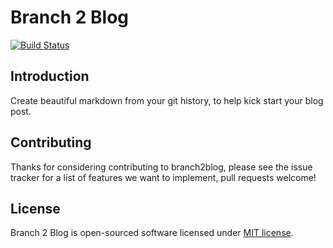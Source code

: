 # Branch 2 Blog

[![Build Status](https://travis-ci.org/samgreenwood/branch2blog.svg?branch=master)](https://travis-ci.org/samgreenwood/branch2blog)

## Introduction

Create beautiful markdown from your git history, to help kick start your blog post.

## Contributing

Thanks for considering contributing to branch2blog, please see the issue tracker for a list of features we want to implement, pull requests welcome!

## License

Branch 2 Blog is open-sourced software licensed under [MIT license](http://opensource.org/licenses/MIT).
